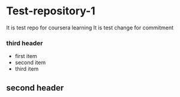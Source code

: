 # Test-repository-1
It is test repo for coursera learning
It is test change for commitment
### third header
* first item
* second item
* third item
## second header
